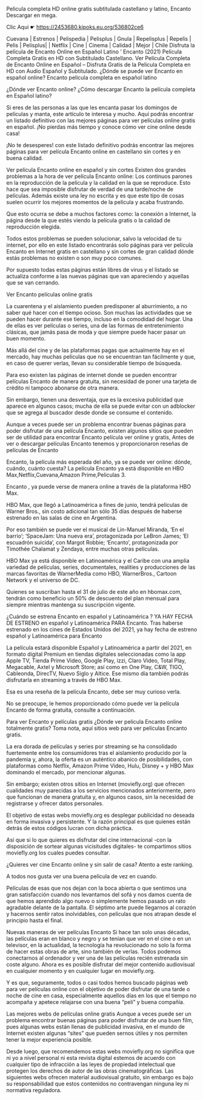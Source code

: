 Pelicula completa HD online gratis subtitulada castellano y latino, Encanto Descargar en mega.

Clic Aqui ☛ https://2453680.kipoks.eu.org/536802ce6

Cuevana | Estrenos | Pelispedia | Pelisplus | Gnula | Repelisplus | Repelis | Pelis | Pelisplus| | Netflix | Cine | Cinema | Calidad | Mejor | Chile
Disfruta la película de Encanto Online en Español Latino ’ Encanto (2021) Película Completa Gratis en HD con Subtitulado Castellano. Ver Película Completa de Encanto Online en Español – Disfruta Gratis de la Pelicula Completa en HD con Audio Español y Subtitulado. ¿Dónde se puede ver Encanto en español online? Encanto pelicula completa en español latino

¿Dónde ver Encanto online? ¿Cómo descargar Encanto la película completa en Español latino?

Si eres de las personas a las que les encanta pasar los domingos de películas y manta, este artículo te interesa y mucho. Aquí podrás encontrar un listado definitivo con las mejores páginas para ver películas online gratis en español. ¡No pierdas más tiempo y conoce cómo ver cine online desde casa!

¡No te desesperes! con este listado definitivo podrás encontrar las mejores páginas para ver película Encanto online en castellano sin cortes y en buena calidad.

Ver película Encanto online en español y sin cortes
Existen dos grandes problemas a la hora de ver película Encanto online: Los continuos parones en la reproducción de la película y la calidad en la que se reproduce. Esto hace que sea imposible disfrutar de verdad de una tarde/noche de películas. Además existe una ley no escrita y es que este tipo de cosas suelen ocurrir los mejores momentos de la película y acaba frustrando.

Que esto ocurra se debe a muchos factores como: la conexión a Internet, la página desde la que estés viendo la película gratis o la calidad de reproducción elegida.

Todos estos problemas se pueden solucionar, salvo la velocidad de tu internet, por ello en este listado encontrarás solo páginas para ver película Encanto en Internet gratis en castellano y sin cortes de gran calidad dónde estás problemas no existen o son muy poco comunes.

Por supuesto todas estas páginas están libres de virus y el listado se actualiza conforme a las nuevas páginas que van apareciendo y aquellas que se van cerrando.

Ver Encanto películas online gratis

La cuarentena y el aislamiento pueden predisponer al aburrimiento, a no saber qué hacer con el tiempo ocioso. Son muchas las actividades que se pueden hacer durante ese tiempo, incluso en la comodidad del hogar. Una de ellas es ver películas o series, una de las formas de entretenimiento clásicas, que jamás pasa de moda y que siempre puede hacer pasar un buen momento.

Más allá del cine y de las plataformas pagas que actualmente hay en el mercado, hay muchas películas que no se encuentran tan fácilmente y que, en caso de querer verlas, llevan su considerable tiempo de búsqueda.

Para eso existen las páginas de internet donde se pueden encontrar películas Encanto de manera gratuita, sin necesidad de poner una tarjeta de crédito ni tampoco abonarse de otra manera.

Sin embargo, tienen una desventaja, que es la excesiva publicidad que aparece en algunos casos; mucha de ella se puede evitar con un adblocker que se agrega al buscador desde donde se consume el contenido.

Aunque a veces puede ser un problema encontrar buenas páginas para poder disfrutar de una película Encanto, existen algunos sitios que pueden ser de utilidad para encontrar Encanto película ver online y gratis, Antes de ver o descargar películas Encanto tenemos y proporcionaron reseñas de películas de Encanto

Encanto, la película más esperada del año, ya se puede ver online: dónde, cuándo, cuánto cuesta?
La película Encanto ya está disponible en HBO Max,Netflix,Cuevana,Amazon Prime,Peliculas 3.

Encanto , ya puede verse de manera online a través de la plataforma HBO Max.

HBO Max, que llegó a Latinoamérica a fines de junio, tendrá películas de Warner Bros., sin costo adicional tan sólo 35 días después de haberse estrenado en las salas de cine en Argentina.

Por eso también se puede ver el musical de Lin-Manuel Miranda, ‘En el barrio’; ‘SpaceJam: Una nueva era’, protagonizada por LeBron James; ‘El escuadrón suicida’, con Margot Robbie; ‘Encanto’, protagonizada por Timothée Chalamat y Zendaya, entre muchas otras películas.

HBO Max ya está disponible en Latinoamérica y el Caribe con una amplia variedad de películas, series, documentales, realities y producciones de las marcas favoritas de WarnerMedia como HBO, WarnerBros., Cartoon Network y el universo de DC.

Quienes se suscriban hasta el 31 de julio de este año en hbomax.com, tendrán como beneficio un 50% de descuento del plan mensual para siempre mientras mantenga su suscripción vigente.

¿Cuándo se estrena Encanto en español y Latinoamérica ?
YA HAY FECHA DE ESTRENO en español y Latinoamérica PARA Encanto.
Tras haberse estrenado en los cines de Estados Unidos del 2021, ya hay fecha de estreno español y Latinoamérica para Encanto

La película estará disponible Español y Latinoamérica a partir del 2021, en formato digital Premium en tiendas digitales seleccionadas como la app Apple TV, Tienda Prime Video, Google Play, izzi, Claro Video, Total Play, Megacable, Axtel y Microsoft Store; así como en One Play, C&W, TIGO, Cableonda, DirecTV, Nuevo Siglo y Altice. Ese mismo día también podrás disfrutarla en streaming a través de HBO Max.

Esa es una reseña de la película Encanto, debe ser muy curioso verla.

No se preocupe, le hemos proporcionado cómo puede ver la película Encanto de forma gratuita, consulte a continuación.

Para ver Encanto y películas gratis
¿Dónde ver pelicula Encanto online totalmente gratis? Toma nota, aquí sitios web para ver películas Encanto gratis.

La era dorada de películas y series por streaming se ha consolidado fuertemente entre los consumidores tras el aislamiento producido por la pandemia y, ahora, la oferta es un auténtico abanico de posibilidades, con plataformas como Netflix, Amazon Prime Video, Hulu, Disney + y HBO Max dominando el mercado, por mencionar algunas.

Sin embargo; existen otros sitios en Internet (moviefly.org) que ofrecen cualidades muy parecidas a los servicios mencionados anteriormente, pero que funcionan de manera gratuita y, en algunos casos, sin la necesidad de registrarse y ofrecer datos personales.

El objetivo de estas webs moviefly.org es desplegar publicidad no deseada en forma invasiva y persistente. Y la razón principal es que quienes están detrás de estos códigos lucran con dicha práctica.

Así que si lo que quieres es disfrutar del cine internacional -con la disposición de sortear algunas vicisitudes digitales- te compartimos sitios moviefly.org los cuales puedes consultar.

¿Quieres ver cine Encanto online y sin salir de casa? Atento a este ranking.

A todos nos gusta ver una buena película de vez en cuando.

Películas de esas que nos dejan con la boca abierta o que sentimos una gran satisfacción cuando nos levantamos del sofá y nos damos cuenta de que hemos aprendido algo nuevo o simplemente hemos pasado un rato agradable delante de la pantalla. El séptimo arte puede llegarnos al corazón y hacernos sentir ratos inolvidables, con películas que nos atrapan desde el principio hasta el final.

Nuevas maneras de ver películas Encanto
Si hace tan solo unas décadas, las películas eran en blanco y negro y se tenían que ver en el cine o en un televisor, en la actualidad, la tecnología ha revolucionado no solo la forma de hacer estas obras de arte, sino también de verlas. Todos podemos conectarnos al ordenador y ver una de las películas recién estrenada sin coste alguno. Ahora es es posible disfrutar del mejor contenido audiovisual en cualquier momento y en cualquier lugar en moviefly.org.

Y es que, seguramente, todos o casi todos hemos buscado páginas web para ver películas online con el objetivo de poder disfrutar de una tarde o noche de cine en casa, especialmente aquellos días en los que el tiempo no acompaña y apetece relajarse con una buena “peli” y buena compañía.

Las mejores webs de películas online gratis
Aunque a veces puede ser un problema encontrar buenas páginas para poder disfrutar de una buen film, pues algunas webs están llenas de publicidad invasiva, en el mundo de Internet existen algunas “sites” que pueden sernos útiles y nos permiten tener la mejor experiencia posible.

Desde luego, que recomendemos estas webs moviefly.org no significa que ni yo a nivel personal ni esta revista digital estemos de acuerdo con cualquier tipo de infracción a las leyes de propiedad intelectual que protegen los derechos de autor de las obras cinematográficas. Las siguientes webs ofrecen material audiovisual gratuito, sin embargo es bajo su responsabilidad que estos contenidos no contravengan ninguna ley ni normativa reguladora.
